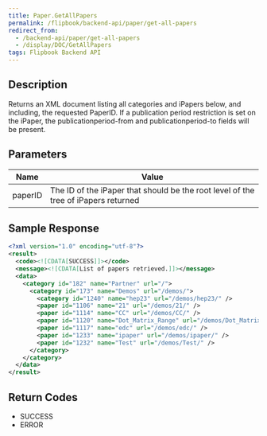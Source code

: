 ```yaml
---
title: Paper.GetAllPapers
permalink: /flipbook/backend-api/paper/get-all-papers
redirect_from:
  - /backend-api/paper/get-all-papers
  - /display/DOC/GetAllPapers
tags: Flipbook Backend API
---
```


## Description

Returns an XML document listing all categories and iPapers below, and including, the requested PaperID. If a publication period restriction is set on the iPaper, the publicationperiod-from and publicationperiod-to fields will be present.

## Parameters

| Name     | Value
|----------|------------------------------------------------------------------------------------
| paperID  | The ID of the iPaper that should be the root level of the tree of iPapers returned

## Sample Response

```xml
<?xml version="1.0" encoding="utf-8"?>
<result>
  <code><![CDATA[SUCCESS]]></code>
  <message><![CDATA[List of papers retrieved.]]></message>
  <data>
    <category id="182" name="Partner" url="/">
      <category id="173" name="Demos" url="/demos/">
        <category id="1240" name="hep23" url="/demos/hep23/" />
        <paper id="1106" name="21" url="/demos/21/" />
        <paper id="1114" name="CC" url="/demos/CC/" />
        <paper id="1120" name="Dot_Matrix_Range" url="/demos/Dot_Matrix_range/" publicationperiod-from="2014-05-14 01:25:00" publicationperiod-to="2014-05-29 01:35:00" />
        <paper id="1117" name="edc" url="/demos/edc/" />
        <paper id="1233" name="ipaper" url="/demos/ipaper/" />
        <paper id="1232" name="Test" url="/demos/Test/" />
      </category>
    </category>
  </data>
</result>
```

## Return Codes

* SUCCESS
* ERROR